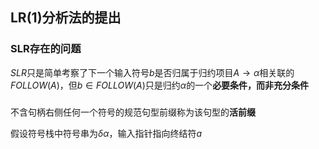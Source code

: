 ## LR(1)分析法的提出

### SLR存在的问题

$SLR$只是简单考察了下一个输入符号$b$是否归属于归约项目$A\to\alpha$相关联的$FOLLOW(A)$，但$b\in FOLLOW(A)$只是归约$\alpha$的一个**必要条件，而非充分条件**

###

不含句柄右侧任何一个符号的规范句型前缀称为该句型的**活前缀**

假设符号栈中符号串为$\delta\alpha$，输入指针指向终结符$a$